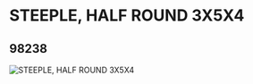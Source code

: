 # STEEPLE, HALF ROUND 3X5X4
## 98238
![STEEPLE, HALF ROUND 3X5X4](https://lc-www-live-s.legocdn.com/media/bricks/5/2/4648762.jpg)